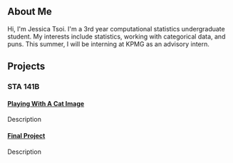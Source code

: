 ## About Me

Hi, I'm Jessica Tsoi. I'm a 3rd year computational statistics undergraduate student. My interests include statistics, working with categorical data, and puns. This summer, I will be interning at KPMG as an advisory intern.

## Projects

### STA 141B

#### [Playing With A Cat Image](STA141B/Assignment2/)

Description

#### [Final Project](STA141B/FinalProject/)

Description 
